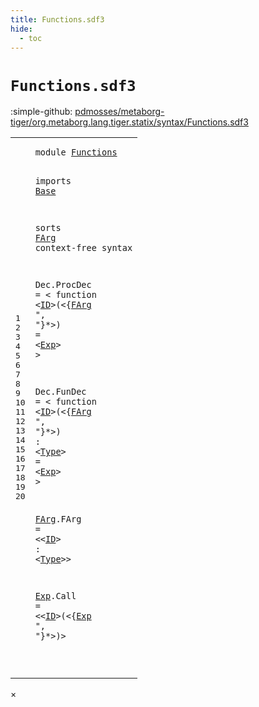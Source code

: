 ```yaml
---
title: Functions.sdf3
hide:
  - toc
---
```


# `Functions.sdf3`

:simple-github: [pdmosses/metaborg-tiger/org.metaborg.lang.tiger.statix/syntax/Functions.sdf3]

[pdmosses/metaborg-tiger/org.metaborg.lang.tiger.statix/syntax/Functions.sdf3]: https://github.com/pdmosses/metaborg-tiger/blob/master/org.metaborg.lang.tiger.statix/syntax/Functions.sdf3 "The source file on GitHub"

<div class="sdf3"><table class="highlighttable"><tbody><tr><td class="linenos"><div class="linenodiv"><pre><span></span>1
2
3
4
5
6
7
8
9
10
11
12
13
14
15
16
17
18
19
20
</pre></div></td>
<td class="code"><pre><code><span class="keyword">module</span> <a href="../Tiger.sdf3/#Functions_9_9" id="Functions_1_8" title="Referenced at ../Tiger.sdf3 line 9">Functions</a>

<span class="keyword">imports</span> <a href="../Base.sdf3/#Base_1_8" id="Base_3_9" title="Defined at ../Base.sdf3 line 1">Base</a>

<span class="keyword">sorts</span> <a href="#FArg_9_21" id="FArg_5_7" title="Referenced at line 9, 14">FArg</a>
<span class="keyword">context-free syntax</span>

  <span id="Dec_8_3" title="Not referenced">Dec</span>.<span class="cons_Constructor"><span id="ProcDec_8_7" title="Not referenced">ProcDec</span></span> = &lt;
    <span class="cons_String">function</span> &lt;<a href="../Base.sdf3/#ID_9_15" id="ID_9_15" title="Defined at ../Base.sdf3 line 9">ID</a>&gt;<span class="cons_String">(</span>&lt;{<a href="#FArg_5_7" id="FArg_9_21" title="Defined at line 5, 18">FArg</a> <span class="cons_Lit">", "</span>}*&gt;<span class="cons_String">)</span> <span class="cons_String">=</span>
      &lt;<a href="#Exp_20_3" id="Exp_10_8" title="Defined at line 20">Exp</a>&gt;
  &gt;

  <span id="Dec_13_3" title="Not referenced">Dec</span>.<span class="cons_Constructor"><span id="FunDec_13_7" title="Not referenced">FunDec</span></span> = &lt;
    <span class="cons_String">function</span> &lt;<a href="../Base.sdf3/#ID_9_15" id="ID_14_15" title="Defined at ../Base.sdf3 line 9">ID</a>&gt;<span class="cons_String">(</span>&lt;{<a href="#FArg_5_7" id="FArg_14_21" title="Defined at line 5, 18">FArg</a> <span class="cons_Lit">", "</span>}*&gt;<span class="cons_String">)</span> <span class="cons_String">:</span> &lt;<a href="../Base.sdf3/#Type_5_7" id="Type_14_38" title="Defined at ../Base.sdf3 line 5">Type</a>&gt; <span class="cons_String">=</span>
      &lt;<a href="#Exp_20_3" id="Exp_15_8" title="Defined at line 20">Exp</a>&gt;
  &gt;

  <a href="#FArg_9_21" id="FArg_18_3" title="Referenced at line 9, 14">FArg</a>.<span class="cons_Constructor"><span id="FArg_18_8" title="Not referenced">FArg</span></span> = &lt;&lt;<a href="../Base.sdf3/#ID_9_15" id="ID_18_17" title="Defined at ../Base.sdf3 line 9">ID</a>&gt; <span class="cons_String">:</span> &lt;<a href="../Base.sdf3/#Type_5_7" id="Type_18_24" title="Defined at ../Base.sdf3 line 5">Type</a>&gt;&gt;

  <a href="#Exp_10_8" id="Exp_20_3" title="Referenced at line 10, 15, 20">Exp</a>.<span class="cons_Constructor"><span id="Call_20_7" title="Not referenced">Call</span></span> = &lt;&lt;<a href="../Base.sdf3/#ID_9_15" id="ID_20_16" title="Defined at ../Base.sdf3 line 9">ID</a>&gt;<span class="cons_String">(</span>&lt;{<a href="#Exp_20_3" id="Exp_20_22" title="Defined at line 20">Exp</a> <span class="cons_Lit">", "</span>}*&gt;<span class="cons_String">)</span>&gt;

</code></pre></td></tr></tbody></table></div>

<div id="modal">
  <div id="modal-content">
    <span id="modal-close">&times;</span>
    <h2 id="modal-h2"></h2>
    <p  id="modal-p"></p>
    <ul id="modal-ul"></ul>
  </div>
</div>
